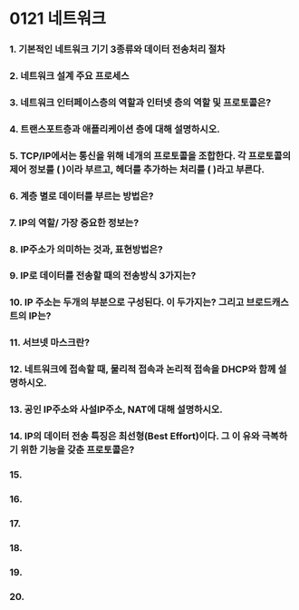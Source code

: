 # 0121 네트워크 



### 1. 기본적인 네트워크 기기 3종류와 데이터 전송처리 절차



### 2. 네트워크 설계 주요 프로세스



### 3. 네트워크 인터페이스층의 역할과 인터넷 층의 역할 및 프로토콜은?



### 4. 트랜스포트층과 애플리케이션 층에 대해 설명하시오.



### 5. TCP/IP에서는 통신을 위해 네개의 프로토콜을 조합한다. 각 프로토콜의 제어 정보를 (   )이라 부르고, 헤더를 추가하는 처리를 (   )라고 부른다.



### 6. 계층 별로 데이터를 부르는 방법은?

### 7. IP의 역할/ 가장 중요한 정보는?

### 8. IP주소가 의미하는 것과,  표현방법은?

### 9. IP로 데이터를 전송할 때의 전송방식 3가지는?

### 10. IP 주소는 두개의 부분으로 구성된다. 이 두가지는? 그리고 브로드캐스트의 IP는?

### 11. 서브넷 마스크란?

### 12. 네트워크에 접속할 때, 물리적 접속과 논리적 접속을 DHCP와 함께 설명하시오.

### 13. 공인 IP주소와 사설IP주소, NAT에 대해 설명하시오.

### 14. IP의 데이터 전송 특징은 최선형(Best Effort)이다. 그 이 유와 극복하기 위한 기능을 갖춘 프로토콜은?

### 15.

### 16.

### 17.

### 18.

### 19.

### 20.

